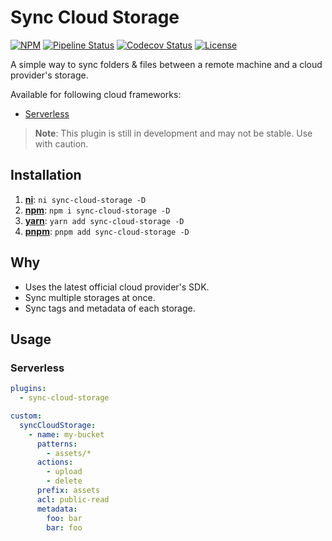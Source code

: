 # Sync Cloud Storage

[![NPM](https://img.shields.io/npm/v/sync-cloud-storage)](https://www.npmjs.com/package/sync-cloud-storage)
[![Pipeline Status](https://github.com/msudgh/sync-cloud-storage/actions/workflows/ci.yml/badge.svg?branch=main)](./.github/workflows/ci.yml)
[![Codecov Status](https://codecov.io/gh/msudgh/sync-cloud-storage/branch/main/graph/badge.svg?token=2BY6063VOY)](https://codecov.io/gh/msudgh/sync-cloud-storage)
[![License](https://img.shields.io/github/license/msudgh/sync-cloud-storage)](LICENSE)

A simple way to sync folders & files between a remote machine and a cloud provider's storage.

Available for following cloud frameworks:

- [Serverless](https://serverless.com/)

> **Note**: This plugin is still in development and may not be stable. Use with caution.

## Installation

1. [**ni**](https://github.com/antfu/ni): `ni sync-cloud-storage -D`
2. [**npm**](https://npmjs.com/): `npm i sync-cloud-storage -D`
3. [**yarn**](https://yarnpkg.com/): `yarn add sync-cloud-storage -D`
4. [**pnpm**](https://pnpm.io/): `pnpm add sync-cloud-storage -D`

## Why

- Uses the latest official cloud provider's SDK.
- Sync multiple storages at once.
- Sync tags and metadata of each storage.

## Usage

### Serverless

```yaml
plugins:
  - sync-cloud-storage

custom:
  syncCloudStorage:
    - name: my-bucket
      patterns:
        - assets/*
      actions:
        - upload
        - delete
      prefix: assets
      acl: public-read
      metadata:
        foo: bar
        bar: foo
```
